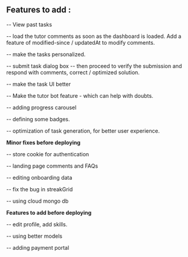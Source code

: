 ## Features to add :

-- View past tasks

-- load the tutor comments as soon as the dashboard is loaded. Add a feature of modified-since / updatedAt to modify comments.

-- make the tasks personalized.

-- submit task dialog box -- then proceed to verify the submission and respond with comments, correct / optimized solution.

-- make the task UI better

-- Make the tutor bot feature - which can help with doubts.

-- adding progress carousel

-- defining some badges.

-- optimization of task generation, for better user experience.

**Minor fixes before deploying**

-- store cookie for authentication

-- landing page comments and FAQs

-- editing onboarding data

-- fix the bug in streakGrid

-- using cloud mongo db

**Features to add before deploying**

-- edit profile, add skills.

-- using better models

-- adding payment portal